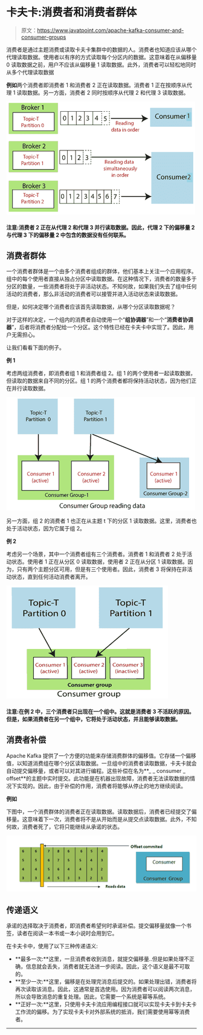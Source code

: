 # 卡夫卡:消费者和消费者群体

> 原文：<https://www.javatpoint.com/apache-kafka-consumer-and-consumer-groups>

消费者是通过主题消费或读取卡夫卡集群中的数据的人。消费者也知道应该从哪个代理读取数据。使用者以有序的方式读取每个分区内的数据。这意味着在从偏移量 0 读取数据之前，用户不应该从偏移量 1 读取数据。此外，消费者可以轻松地同时从多个代理读取数据

**例如**两个消费者即消费者 1 和消费者 2 正在读取数据。消费者 1 正在按顺序从代理 1 读取数据。另一方面，消费者 2 同时按顺序从代理 2 和代理 3 读取数据。

![Kafka Consumer and Consumer Groups](img/9b072403b2df0028ca1799f848e0691d.png)

#### 注意:消费者 2 正在从代理 2 和代理 3 并行读取数据。因此，代理 2 下的偏移量 2 与代理 3 下的偏移量 2 中包含的数据没有任何联系。

## 消费者群体

一个消费者群体是一个由多个消费者组成的群体，他们基本上关注一个应用程序。组中的每个使用者直接从独占分区中读取数据。在这种情况下，消费者的数量多于分区的数量，一些消费者将处于非活动状态。不知何故，如果我们失去了组中任何活动的消费者，那么非活动的消费者可以接管并进入活动状态来读取数据。

但是，如何决定哪个消费者应该首先读取数据，从哪个分区读取数据呢？

对于这样的决定，一个组内的消费者自动使用一个“**组协调器**”和一个“**消费者协调器**”，后者将消费者分配给一个分区。这个特性已经在卡夫卡中实现了。因此，用户无需担心。

让我们看看下面的例子。

**例 1**

考虑两组消费者，即消费者组 1 和消费者组 2。组 1 的两个使用者一起读取数据，但读取的数据来自不同的分区。组 1 的两个消费者都将保持活动状态，因为他们正在并行读取数据。

![Kafka Consumer and Consumer Groups](img/ceccf4976f1ed26822e7d2e9225c774b.png)

另一方面，组 2 的消费者 1 也正在从主题 t 下的分区 1 读取数据。这里，消费者也处于活动状态，因为它属于组 2。

**例 2**

考虑另一个场景，其中一个消费者组有三个消费者。消费者 1 和消费者 2 处于活动状态。使用者 1 正在从分区 0 读取数据，使用者 2 正在从分区 1 读取数据。因为，只有两个主题分区可用，但是有三个使用者。因此，消费者 3 将保持在非活动状态，直到任何活动消费者离开。

![Kafka Consumer and Consumer Groups](img/1cb4f3ca255de797ff7cdb61ed8b53ba.png)

#### 注意:在例 2 中，三个消费者只出现在一个组中。这就是消费者 3 不活跃的原因。但是，如果消费者在另一个组中，它将处于活动状态，并且能够读取数据。

## 消费者补偿

Apache Kafka 提供了一个方便的功能来存储消费群体的偏移值。它存储一个偏移值，以知道消费组在哪个分区读取数据。一旦组中的消费者读取数据，卡夫卡就会自动提交偏移量，或者可以对其进行编程。这些补偿在名为**_ _ consumer _ offset**的主题中实时提交。此功能是在机器出现故障，消费者无法读取数据的情况下实现的。因此，由于补偿的作用，消费者将能够从停止的地方继续阅读。

**例如**

下图中，一个消费群体的消费者正在读取数据。读取数据后，消费者已经提交了偏移量。这意味着下一次，消费者将不是从开始而是从提交点读取数据。此外，不知何故，消费者死了，它将只能继续从承诺的状态。

![Kafka Consumer and Consumer Groups](img/7149187fb5c938742abda16210eb6642.png)

## 传递语义

承诺的选择取决于消费者，即消费者希望何时承诺补偿。提交偏移量就像一个书签，读者在阅读一本书或一本小说时会用到它。

在卡夫卡中，使用了以下三种传递语义:

*   **最多一次:**这里，一旦消费者收到消息，就提交偏移量..但是如果处理不正确，信息就会丢失，消费者就无法进一步阅读。因此，这个语义是最不可取的。
*   **至少一次:**这里，偏移是在处理完消息后提交的。如果处理出错，消费者将再次读取该消息。因此，这通常是首选使用。因为消费者可以阅读两次消息，所以会导致消息的重复处理。因此，它需要一个系统是幂等系统。
*   **正好一次:**这里，只使用卡夫卡流应用编程接口就可以实现卡夫卡到卡夫卡工作流的偏移。为了实现卡夫卡对外部系统的抵消，我们需要使用幂等消费者。

* * *